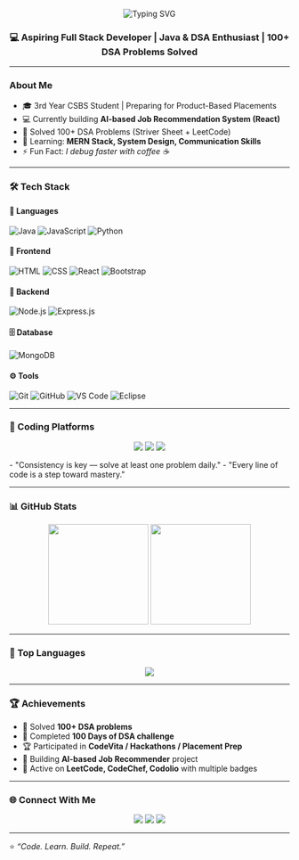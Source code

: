 <p align="center">
  <img src="https://readme-typing-svg.herokuapp.com/?lines=Full+Stack+Developer;DSA+Enthusiast;Building+Projects+🚀;100+DSA+Problems+Solved+🔥&center=true&size=35&width=800&height=120&color=0078D7" alt="Typing SVG"/>
</p>

<h3 align="center">💻 Aspiring Full Stack Developer | Java & DSA Enthusiast | 100+ DSA Problems Solved</h3>

---

### About Me
- 🎓 3rd Year CSBS Student | Preparing for Product-Based Placements  
- 💻 Currently building **AI-based Job Recommendation System (React)**  
- 🧩 Solved 100+ DSA Problems (Striver Sheet + LeetCode)  
- 🌱 Learning: **MERN Stack, System Design, Communication Skills**  
- ⚡ Fun Fact: *I debug faster with coffee ☕*  

---

### 🛠️ Tech Stack

#### 🚀 Languages
![Java](https://img.shields.io/badge/Java-red?style=for-the-badge&logo=openjdk)
![JavaScript](https://img.shields.io/badge/JavaScript-yellow?style=for-the-badge&logo=javascript)
![Python](https://img.shields.io/badge/Python-blue?style=for-the-badge&logo=python)

#### 🎨 Frontend
![HTML](https://img.shields.io/badge/HTML-orange?style=for-the-badge&logo=html5)
![CSS](https://img.shields.io/badge/CSS-blue?style=for-the-badge&logo=css3)
![React](https://img.shields.io/badge/React-61DAFB?style=for-the-badge&logo=react)
![Bootstrap](https://img.shields.io/badge/Bootstrap-7952B3?style=for-the-badge&logo=bootstrap)

#### 🧱 Backend
![Node.js](https://img.shields.io/badge/Node.js-43853D?style=for-the-badge&logo=node.js)
![Express.js](https://img.shields.io/badge/Express.js-black?style=for-the-badge&logo=express)

#### 🗄️ Database
![MongoDB](https://img.shields.io/badge/MongoDB-4EA94B?style=for-the-badge&logo=mongodb)

#### ⚙️ Tools
![Git](https://img.shields.io/badge/Git-F05032?style=for-the-badge&logo=git)
![GitHub](https://img.shields.io/badge/GitHub-181717?style=for-the-badge&logo=github)
![VS Code](https://img.shields.io/badge/VS_Code-0078D4?style=for-the-badge&logo=visualstudiocode)
![Eclipse](https://img.shields.io/badge/Eclipse_IDE-2C2255?style=for-the-badge&logo=eclipseide&logoColor=white)

---

### 🌟 Coding Platforms
<p align="center">
  <a href="https://leetcode.com/Thiru2004-cloud" target="_blank"><img src="https://img.shields.io/badge/LeetCode-orange?style=for-the-badge&logo=leetcode"></a>
  <a href="https://www.codechef.com/users/Thiru2004-cloud" target="_blank"><img src="https://img.shields.io/badge/CodeChef-339933?style=for-the-badge&logo=codechef&logoColor=white"></a>
  <a href="https://codolio.com/user/Thiru2004-cloud" target="_blank"><img src="https://img.shields.io/badge/Codolio-blue?style=for-the-badge&logo=codio"></a>
</p>
- "Consistency is key — solve at least one problem daily."  
- "Every line of code is a step toward mastery."  

---

### 📊 GitHub Stats
<div align="center">
  <img src="https://github-readme-stats.vercel.app/api?username=Thiru2004-cloud&show_icons=true&theme=radical" height="180em"/>
  <img src="https://github-readme-streak-stats.herokuapp.com/?user=Thiru2004-cloud&theme=radical" height="180em"/>
</div>

---

### 🧩 Top Languages
<div align="center">
  <img src="https://github-readme-stats.vercel.app/api/top-langs/?username=Thiru2004-cloud&layout=compact&theme=radical"/>
</div>

---

### 🏆 Achievements
- 🏅 Solved **100+ DSA problems**  
- 🎯 Completed **100 Days of DSA challenge**  
- 🏆 Participated in **CodeVita / Hackathons / Placement Prep**  
- 💼 Building **AI-based Job Recommender** project  
- 🏅 Active on **LeetCode, CodeChef, Codolio** with multiple badges  

---

### 🌐 Connect With Me
<p align="center">
  <a href="https://linkedin.com/in/thirumal25" target="_blank"><img src="https://img.shields.io/badge/LinkedIn-blue?style=for-the-badge&logo=linkedin"></a>
  <a href="https://github.com/Thiru2004-cloud" target="_blank"><img src="https://img.shields.io/badge/GitHub-black?style=for-the-badge&logo=github"></a>
  <a href="mailto:kit27.csbs58@gmail.com"><img src="https://img.shields.io/badge/Gmail-D14836?style=for-the-badge&logo=gmail&logoColor=white"></a>
</p>

---

⭐ *“Code. Learn. Build. Repeat.”*
